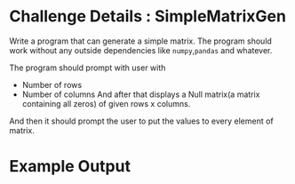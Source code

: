 # Challenge Details : SimpleMatrixGen

Write a program that can generate a simple matrix.
The program should work without any outside dependencies like `numpy`,`pandas` and whatever.

The program should prompt with user with
- Number of rows
- Number of columns
And after that displays a Null matrix(a matrix containing all zeros) of given rows x columns.

And then it should prompt the user to put the values to every element of matrix.

# Example Output

